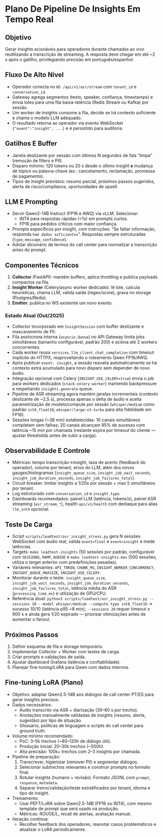 # Plano De Pipeline De Insights Em Tempo Real

## Objetivo
Gerar insights acionáveis para operadores durante chamadas ao vivo reutilizando a transcrição de streaming. A resposta deve chegar em até ~2 s após o gatilho, privilegiando precisão em português/espanhol.

## Fluxo De Alto Nível
- Operador conecta no `WS /api/v1/asr/stream` com `tenant_id` e `conversation_id`.
- Gateway agrega segmentos (texto, speaker, confiança, timestamps) e envia lotes para uma fila baixa-latência (Redis Stream ou Kafka) por sessão.
- Um worker de insights consome a fila, decide se há contexto suficiente e chama o modelo LLM adequado.
- O resultado retorna ao operador via evento WebSocket `{"event":"insight", ...}` e é persistido para auditoria.

## Gatilhos E Buffer
- Janela deslizante por sessão com últimos N segundos de fala “limpa” (remoção de fillers e PII).
- Disparo mínimo: 120 tokens ou 20 s desde o último insight **e** mudança de tópico ou palavra-chave (ex.: cancelamento, reclamação, promessa de pagamento).
- Tipos de insight previstos: resumo parcial, próximos passos sugeridos, alerta de risco/compliance, oportunidades de upsell.

## LLM E Prompting
- Servir Qwen2-14B Instruct (FP16 e AWQ) via vLLM. Selecionar:
  - INT4 para respostas rápidas (<1s) em prompts curtos.
  - FP16 para pedidos críticos com maior confiança.
- Prompts específicos por insight, com instruções: “Se faltar informação, responda `Sem dados suficientes`”. Respostas sempre estruturadas (`type`, `message`, `confidence`).
- Adotar dicionário de termos do call center para normalizar a transcrição antes do prompt.

## Componentes Técnicos
1. **Collector** (FastAPI): mantém buffers, aplica throttling e publica payloads compactos na fila.
2. **Insight Worker** (Celery/async worker dedicado): lê lote, calcula heurísticas, chama LLM, valida saída (regex/score), grava no storage (Postgres/Redis).
3. **Emitter**: publica no WS existente um novo evento.

### Estado Atual (Out/2025)
- Collector incorporado em `InsightSession` com buffer deslizante e mascaramento de PII.
- Fila assíncrona interna (`asyncio.Queue`) no API Gateway limita jobs simultâneos (tamanho configurável, padrão 200) e aciona até 2 workers concorrentes.
- Cada worker reusa `services.llm_client.chat_completion` com timeout implícito do HTTPX, reaproveitando o roteamento Qwen FP16/AWQ.
- Após publicar `event: insight`, a sessão reavalia automaticamente se há contexto extra acumulado para novo disparo sem depender de novo áudio.
- Integração opcional com Celery (`INSIGHT_USE_CELERY=true`) envia o job para workers dedicados (`stack-celery-worker`) mantendo backpressure e respeitando `insights.generate` queue.
- Pipeline de ASR streaming agora mantém janelas incrementais (contexto deslizante de ~2,5 s), processa apenas o delta de áudio e aceita parametrização de modelo/compute por sessão (`whisper/medium` como padrão `int8_float16`; `whisper/large-v3-turbo` para alta fidelidade em FP16).
- Sessões longas (~38 min) estabelecidas: 10 canais simultâneos completam sem falhas; 20 canais alcançam 95% de sucesso com latência ~15 min por chamada (restante expira por timeout do cliente — ajustar thresholds antes de subir a carga).

## Observabilidade E Controle
- Métricas: tempo transcrição→insight, taxa de acerto (feedback do operador), volume por tenant, erros do LLM, além dos novos gauges/histogramas (`insight_queue_size`, `insight_job_wait_seconds`, `insight_job_duration_seconds`, `insight_job_failures_total`).
- Circuit breaker: limitar insights a 1/20s por sessão + max 5 simultâneos por tenant.
- Log estruturado com `conversation_id` e `insight_type`.
- Dashboards recomendados: painel LLM (latência, tokens/s), painel ASR streaming (`asr_stream_*`), health `api/v1/health` com destaque para alias `llm_int4` opcional.

## Teste De Carga
- Script `scripts/loadtest/asr_insight_stress.py` gera N sessões WebSocket com áudio real, valida `event=final` e `event=insight` e mede latências.
- Targets: `make loadtest-insights` (50 sessões por padrão, configurável com `SESSIONS`, `RAMP`, `AUDIO`) e `make loadtest-insights-max` (500 sessões, utiliza o target anterior com predefinições pesadas).
- Variáveis relevantes: `API_TOKEN`, `CHUNK_MS`, `INSIGHT_WORKER_CONCURRENCY`, `INSIGHT_QUEUE_MAXSIZE`, `INSIGHT_USE_CELERY`.
- Monitorar durante o teste: `insight_queue_size`, `insight_job_wait_seconds`, `insight_job_duration_seconds`, `insight_job_failures_total`, latência média do ASR (`processing_time_ms`) e utilização de GPU/CPU.
- Referência atual: `python3 scripts/loadtest/asr_insight_stress.py --sessions 10 --model whisper/medium --compute-type int8_float16` → sucesso 10/10 (latência p95 ~8 min); `--sessions 20` requer timeout ≥ 900 s e ainda gera 1/20 expirado — priorizar otimizações antes de aumentar o fanout.

## Próximos Passos
1. Definir esquema de fila e storage temporário.
2. Implementar Collector + Worker com testes de carga.
3. Criar prompts e validações de saída.
4. Ajustar dashboard Grafana (latência e confiabilidade).
5. Planejar fine-tuning/LoRA para Qwen com dados internos.

## Fine-tuning LoRA (Plano)
- Objetivo: adaptar Qwen2.5-14B aos diálogos de call center PT/ES para gerar insights precisos.
- Dados necessários:
  - Áudio transcrito via ASR + diarização (30–60 s por trecho).
  - Anotações manualmente validadas de insights (resumo, alerta, sugestão) por tipo de situação.
  - Glossário, políticas de linguagem e scripts do call center para ground truth.
- Volume mínimo recomendado:
  - PoC: 3–5k trechos (~80–120h de diálogo útil).
  - Produção inicial: 20–30k trechos (~500h).
  - Alta precisão: 100k+ trechos com 2–3 insights por chamada.
- Pipeline de preparação:
  1. Transcrever, higienizar (remover PII) e segmentar diálogos.
  2. Selecionar subtrechos relevantes e construir prompts no formato final.
  3. Rotular insights (humano + revisão). Formato JSONL com `prompt`, `response`, `metadata`.
  4. Separar treino/validação/teste estratificados por tenant, idioma e tipo de insight.
- Treinamento:
  - Usar PEFT/LoRA sobre Qwen2.5-14B (FP16 ou INT4), com mesmo template de prompt que será usado na produção.
  - Métricas: ROUGE/L, recall de alertas, avaliação manual.
- Iteração contínua:
  - Recolher feedback dos operadores, reanotar casos problemáticos e atualizar o LoRA periodicamente.
